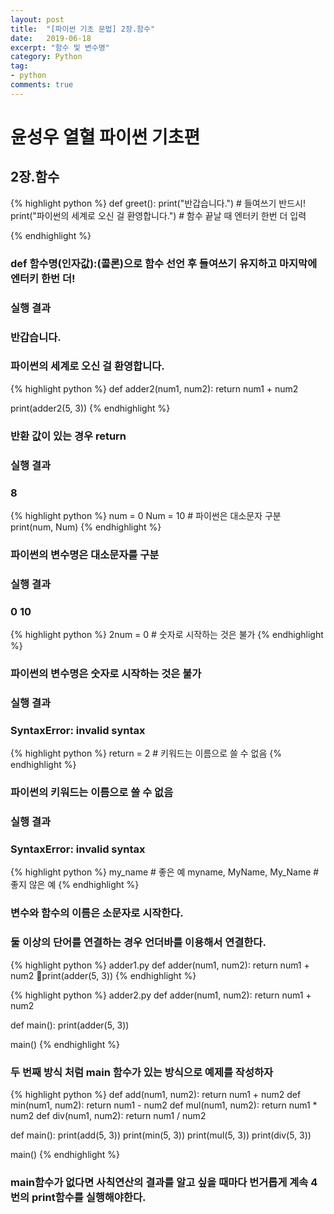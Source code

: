 ```yaml
---
layout: post
title:  "[파이썬 기초 문법] 2장.함수"
date:   2019-06-18
excerpt: "함수 및 변수명"
category: Python
tag:
- python
comments: true
---
```


# 윤성우 열혈 파이썬 기초편
## 2장.함수

{% highlight python %}
def greet():
    print("반갑습니다.") # 들여쓰기 반드시!
    print("파이썬의 세계로 오신 걸 환영합니다.")
    # 함수 끝날 때 엔터키 한번 더 입력

{% endhighlight %}
###  def 함수명(인자값):(콜론)으로 함수 선언 후 들여쓰기 유지하고 마지막에 엔터키 한번 더!
###  실행 결과
###  반갑습니다.
###  파이썬의 세계로 오신 걸 환영합니다.

{% highlight python %}
def adder2(num1, num2):
        return num1 + num2

print(adder2(5, 3))
{% endhighlight %}
###  반환 값이 있는 경우 return
###  실행 결과
###  8

{% highlight python %}
num = 0
Num = 10      # 파이썬은 대소문자 구분
print(num, Num)
{% endhighlight %}
###  파이썬의 변수명은 대소문자를 구분
###  실행 결과
###  0 10

{% highlight python %}
2num = 0		# 숫자로 시작하는 것은 불가
{% endhighlight %}
###  파이썬의 변수명은 숫자로 시작하는 것은 불가
###  실행 결과
###  SyntaxError: invalid syntax

{% highlight python %}
return = 2		# 키워드는 이름으로 쓸 수 없음
{% endhighlight %}
###  파이썬의 키워드는 이름으로 쓸 수 없음
###  실행 결과
###  SyntaxError: invalid syntax


{% highlight python %}
my_name                     # 좋은 예
myname, MyName, My_Name     # 좋지 않은 예
{% endhighlight %}
###  변수와 함수의 이름은 소문자로 시작한다.
###  둘 이상의 단어를 연결하는 경우 언더바를 이용해서 연결한다.

{% highlight python %}
adder1.py
def adder(num1, num2):
    return num1 + num2
print(adder(5, 3))
{% endhighlight %}

{% highlight python %}
adder2.py
def adder(num1, num2):
    return num1 + num2

def main():
    print(adder(5, 3))

main()
{% endhighlight %}
###  두 번째 방식 처럼 main 함수가 있는 방식으로 예제를 작성하자


{% highlight python %}
def add(num1, num2):
    return num1 + num2
def min(num1, num2):
    return num1 - num2
def mul(num1, num2):
    return num1 * num2
def div(num1, num2):
    return num1 / num2

def main():
    print(add(5, 3))
    print(min(5, 3))
    print(mul(5, 3))
    print(div(5, 3))

main()
{% endhighlight %}
###  main함수가 없다면 사칙연산의 결과를 알고 싶을 때마다 번거롭게 계속 4번의 print함수를 실행해야한다.

<!-- {% highlight python %}

{% endhighlight %} -->
<!-- ## HTML Elements

Below is just about everything you'll need to style in the theme. Check the source code to see the many embedded elements within paragraphs.

# Heading 1

## Heading 2

### Heading 3

#### Heading 4

##### Heading 5

###### Heading 6

### Body text

Lorem ipsum dolor sit amet, test link adipiscing elit. **This is strong**. Nullam dignissim convallis est. Quisque aliquam.

![Smithsonian Image](https://mmistakes.github.io/minimal-mistakes/images/3953273590_704e3899d5_m.jpg)
{: .image-right} -->

<!-- *This is emphasized*. Donec faucibus. Nunc iaculis suscipit dui. 53 = 125. Water is H2O. Nam sit amet sem. Aliquam libero nisi, imperdiet at, tincidunt nec, gravida vehicula, nisl. The New York Times (That’s a citation). Underline.Maecenas ornare tortor. Donec sed tellus eget sapien fringilla nonummy. Mauris a ante. Suspendisse quam sem, consequat at, commodo vitae, feugiat in, nunc. Morbi imperdiet augue quis tellus.

HTML and CSS are our tools. Mauris a ante. Suspendisse quam sem, consequat at, commodo vitae, feugiat in, nunc. Morbi imperdiet augue quis tellus. Praesent mattis, massa quis luctus fermentum, turpis mi volutpat justo, eu volutpat enim diam eget metus. -->

<!-- ### Blockquotes

> Lorem ipsum dolor sit amet, test link adipiscing elit. Nullam dignissim convallis est. Quisque aliquam. -->

<!-- ## List Types

### Ordered Lists

1. Item one
   1. sub item one
   2. sub item two
   3. sub item three
2. Item two

### Unordered Lists

* Item one
* Item two
* Item three

## Tables

| Header1 | Header2 | Header3 |
|:--------|:-------:|--------:|
| cell1   | cell2   | cell3   |
| cell4   | cell5   | cell6   |
|----
| cell1   | cell2   | cell3   |
| cell4   | cell5   | cell6   |
|=====
| Foot1   | Foot2   | Foot3
{: rules="groups"} -->

<!-- ## Code Snippets

{% highlight css %}
#container {
  float: left;
  margin: 0 -240px 0 0;
  width: 100%;
}
{% endhighlight %}

## Buttons

Make any link standout more when applying the `.btn` class.

{% highlight html %}
<a href="#" class="btn btn-success">Success Button</a>
{% endhighlight %}

<div markdown="0"><a href="#" class="btn">Primary Button</a></div>
<div markdown="0"><a href="#" class="btn btn-success">Success Button</a></div>
<div markdown="0"><a href="#" class="btn btn-warning">Warning Button</a></div>
<div markdown="0"><a href="#" class="btn btn-danger">Danger Button</a></div>
<div markdown="0"><a href="#" class="btn btn-info">Info Button</a></div>

## KBD

You can also use `<kbd>` tag for keyboard buttons.

{% highlight html %}
<kbd>W</kbd><kbd>A</kbd><kbd>S</kbd><kbd>D</kbd>
{% endhighlight %}

Press <kbd>W</kbd><kbd>A</kbd><kbd>S</kbd><kbd>D</kbd> to move your car. **Midtown Maddness!!**

## Notices

**Watch out!** You can also add notices by appending `{: .notice}` to a paragraph.
{: .notice} -->
